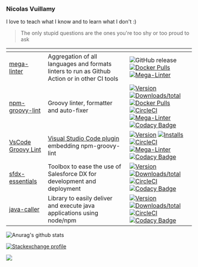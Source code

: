 ### Nicolas Vuillamy

I love to teach what I know and to learn what I don't :)

> The only stupid questions are the ones you're too shy or too proud to ask

| <!-- -->   | <!-- -->   | <!-- -->   |
|--|--|--|
| [mega-linter](https://github.com/nvuillam/mega-linter)| Aggregation of all languages and formats linters to run as Github Action or in other CI tools |![GitHub release](https://img.shields.io/github/v/release/nvuillam/mega-linter?sort=semver) [![Docker Pulls](https://img.shields.io/docker/pulls/nvuillam/mega-linter)](https://hub.docker.com/r/nvuillam/mega-linter)<br/> [![Mega-Linter](https://github.com/nvuillam/npm-groovy-lint/workflows/Mega-Linter/badge.svg?branch=master)](https://github.com/marketplace/actions/mega-linter)|
| [npm-groovy-lint](https://github.com/nvuillam/npm-groovy-lint)| Groovy linter, formatter and auto-fixer |[![Version](https://img.shields.io/npm/v/npm-groovy-lint.svg)](https://npmjs.org/package/npm-groovy-lint) [![Downloads/total](https://img.shields.io/npm/dt/npm-groovy-lint.svg)](https://npmjs.org/package/npm-groovy-lint) [![Docker Pulls](https://img.shields.io/docker/pulls/nvuillam/npm-groovy-lint)](https://hub.docker.com/r/nvuillam/npm-groovy-lint)<br/> [![CircleCI](https://circleci.com/gh/nvuillam/npm-groovy-lint/tree/master.svg?style=shield)](https://circleci.com/gh/nvuillam/npm-groovy-lint/tree/master) [![Mega-Linter](https://github.com/nvuillam/npm-groovy-lint/workflows/Mega-Linter/badge.svg?branch=master)](https://github.com/marketplace/actions/mega-linter) [![Codacy Badge](https://app.codacy.com/project/badge/Grade/60cd9f66f3014ee09b821ce6c3f631b6)](https://www.codacy.com/manual/nvuillam/npm-groovy-lint?utm_source=github.com&amp;utm_medium=referral&amp;utm_content=nvuillam/npm-groovy-lint&amp;utm_campaign=Badge_Grade)|
| [VsCode Groovy Lint](https://github.com/nvuillam/vscode-groovy-lint) |[Visual Studio Code plugin](https://marketplace.visualstudio.com/items?itemName=NicolasVuillamy.vscode-groovy-lint) embedding npm-groovy-lint |[![Version](https://vsmarketplacebadge.apphb.com/version/NicolasVuillamy.vscode-groovy-lint.svg)](https://marketplace.visualstudio.com/items?itemName=NicolasVuillamy.vscode-groovy-lint) [![Installs](https://vsmarketplacebadge.apphb.com/installs/NicolasVuillamy.vscode-groovy-lint.svg)](https://marketplace.visualstudio.com/items?itemName=NicolasVuillamy.vscode-groovy-lint)<br/> [![CircleCI](https://circleci.com/gh/nvuillam/vscode-groovy-lint/tree/master.svg?style=shield)](https://circleci.com/gh/nvuillam/vscode-groovy-lint/tree/master) [![Mega-Linter](https://github.com/nvuillam/vscode-groovy-lint/workflows/Mega-Linter/badge.svg?branch=master)](https://github.com/marketplace/actions/mega-linter) [![Codacy Badge](https://app.codacy.com/project/badge/Grade/2a0bf58ef2a94e87aecee72a76135baa)](https://www.codacy.com/manual/nvuillam/vscode-groovy-lint?utm_source=github.com&amp;utm_medium=referral&amp;utm_content=nvuillam/vscode-groovy-lint&amp;utm_campaign=Badge_Grade)|
| [sfdx-essentials](https://github.com/nvuillam/sfdx-essentials)| Toolbox to ease the use of Salesforce DX for development and deployment |[![Version](https://img.shields.io/npm/v/sfdx-essentials.svg)](https://npmjs.org/package/sfdx-essentials) [![Downloads/total](https://img.shields.io/npm/dt/sfdx-essentials.svg)](https://npmjs.org/package/sfdx-essentials)<br/> [![CircleCI](https://circleci.com/gh/nvuillam/sfdx-essentials/tree/master.svg?style=shield)](https://circleci.com/gh/nvuillam/sfdx-essentials/tree/master) [![Codacy Badge](https://app.codacy.com/project/badge/Grade/ef9117945e6d452887d724f612af89dc)](https://www.codacy.com/manual/nvuillam/sfdx-essentials?utm_source=github.com&amp;utm_medium=referral&amp;utm_content=nvuillam/sfdx-essentials&amp;utm_campaign=Badge_Grade)|
| [java-caller](https://github.com/nvuillam/node-java-caller)|Library to easily deliver and execute java applications using node/npm |[![Version](https://img.shields.io/npm/v/java-caller.svg)](https://npmjs.org/package/java-caller) [![Downloads/total](https://img.shields.io/npm/dt/java-caller.svg)](https://npmjs.org/package/java-caller)<br/> [![CircleCI](https://circleci.com/gh/nvuillam/node-java-caller/tree/master.svg?style=shield)](https://circleci.com/gh/nvuillam/node_java_caller/tree/master) [![Codacy Badge](https://app.codacy.com/project/badge/Grade/2f74d43c38764caab0c6f76a7a668df3)](https://www.codacy.com/manual/nvuillam/node-java-caller?utm_source=github.com&amp;utm_medium=referral&amp;utm_content=nvuillam/node-java-caller&amp;utm_campaign=Badge_Grade)|

![Anurag's github stats](https://github-readme-stats.vercel.app/api?username=nvuillam&theme=dark&show_icons=true)

[![Stackexchange profile](https://stackexchange.com/users/flair/8652527.png)](https://stackexchange.com/users/8652527)

![](https://komarev.com/ghpvc/?username=nvuillam&color=green)
